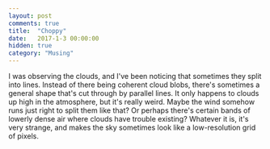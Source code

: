 ```yaml
---
layout: post
comments: true
title:  "Choppy"
date:   2017-1-3 00:00:00
hidden: true
category: "Musing"
---
```


I was observing the clouds, and I've been noticing that sometimes they split into lines. Instead of there being coherent cloud blobs, there's sometimes a general shape that's cut through by parallel lines. It only happens to clouds up high in the atmosphere, but it's really weird. Maybe the wind somehow runs just right to split them like that? Or perhaps there's certain bands of lowerly dense air where clouds have trouble existing? Whatever it is, it's very strange, and makes the sky sometimes look like a low-resolution grid of pixels.
